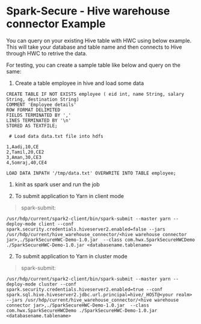 # Spark-Secure - Hive warehouse connector Example

You can query on your existing Hive table with HWC using below example. This will take your database and table name and then connects to Hive through HWC to retrive the data.

For testing, you can create a sample table like below and query on the same:

1) Create a table employee in hive and load some data
       
```        
CREATE TABLE IF NOT EXISTS employee ( eid int, name String, salary String, destination String)
COMMENT 'Employee details'
ROW FORMAT DELIMITED
FIELDS TERMINATED BY ','
LINES TERMINATED BY '\n'
STORED AS TEXTFILE;

 # Load data data.txt file into hdfs
         
1,Aadi,10,CE
2,Tamil,20,CE2
3,Aman,30,CE3
4,Somraj,40,CE4

LOAD DATA INPATH '/tmp/data.txt' OVERWRITE INTO TABLE employee;
```

1. kinit as spark user and run the job

2. To submit application to Yarn in client mode

> spark-submit:

```
/usr/hdp/current/spark2-client/bin/spark-submit --master yarn --deploy-mode client --conf spark.security.credentials.hiveserver2.enabled=false --jars /usr/hdp/current/hive_warehouse_connector/<hive warehouse connector jar>,./SparkSecureHWC-Demo-1.0.jar  --class com.hwx.SparkSecureHWCDemo ./SparkSecureHWC-Demo-1.0.jar <databasename.tablename>
```

2. To submit application to Yarn in cluster mode

> spark-submit:

```
/usr/hdp/current/spark2-client/bin/spark-submit --master yarn --deploy-mode cluster --conf spark.security.credentials.hiveserver2.enabled=true --conf spark.sql.hive.hiveserver2.jdbc.url.principal=hive/_HOST@<your realm> --jars /usr/hdp/current/hive_warehouse_connector/<hive warehouse connector jar>,./SparkSecureHWC-Demo-1.0.jar  --class com.hwx.SparkSecureHWCDemo ./SparkSecureHWC-Demo-1.0.jar <databasename.tablename>
```
